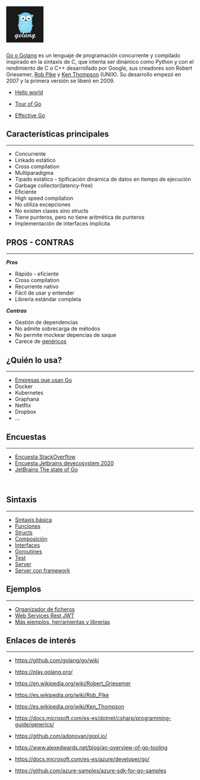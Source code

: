 # <img src="images/gopher.png"  width="100"/>
[Go o Golang](https://es.wikipedia.org/wiki/Go_(lenguaje_de_programaci%C3%B3n)) es un lenguaje de programación concurrente y compilado inspirado en la sintaxis de C, que intenta ser dinámico como Python y con el rendimiento de C o C++ desarrollado por Google, sus creadores son Robert Griesemer, [Rob Pike](https://es.wikipedia.org/wiki/Rob_Pike) y [Ken Thompson](https://es.wikipedia.org/wiki/Ken_Thompson) (UNIX).
Su desarrollo empezó en 2007 y la primera versión se liberó en 2009.


* [Hello world](https://play.golang.org/p/NHqaVpKdi-f)

* [Tour of Go](https://tour.golang.org/list)

* [Effective Go](https://golang.org/doc/effective_go) 


## Características principales
---
* Concurrente
* Linkado estático
* Cross compilation
* Multiparadigma
* Tipado estático - tipificación dinámica de datos en tiempo de ejecución
* Garbage collector(latency-free)
* Eficiente  
* High speed compilation
* No utiliza excepciones
* No existen clases sino structs
* Tiene punteros, pero no tiene aritmética de punteros
* Implementación de interfaces implícita 

 
## PROS - CONTRAS
---
***Pros***
* Rápido - eficiente
* Cross compilation
* Recurrente nativo
* Fácil de usar y entender
* Librería estándar completa


***Contras***
* Gestión de dependencias
* No admite sobrecarga de métodos
* No permite mockear depencias de saque
* Carece de [genéricos](images/generics.png)
 

## ¿Quién lo usa?
---
* [Empresas que usan Go](https://github.com/golang/go/wiki/GoUsers)
* Docker
* Kubernetes
* Graphana
* Netflix
* Dropbox
* ...

## Encuestas
---

* [Encuesta StackOverflow](https://insights.stackoverflow.com/survey/2020)
* [Encuesta Jetbrains devecosystem 2020](https://www.jetbrains.com/lp/devecosystem-2020/)
* [JetBrains The state of Go](https://blog.jetbrains.com/go/2021/02/03/the-state-of-go/)


<br />
 
## Sintaxis
---

* [Sintaxis básica](examples/basics/variables/main.go)
* [Funciones](examples/basics/functions/main.go)
* [Structs](examples/basics/structs/main.go)
* [Composición](examples/basics/composition/main.go)
* [Interfaces](examples/basics/interface/main.go)
* [Goroutines](examples/basics/goroutines/main.go)
* [Test](examples/basics/test/README.MD)
* [Server](examples/ws-sin-framework/main.go)
* [Server con framework](examples/ws-con-framework/main.go)



## Ejemplos
---
* [Organizador de ficheros](https://github.com/dipaso50/toc)
* [Web Services Rest JWT](https://github.com/dipaso50/ws-jwt-go)
* [Más ejemplos, herramientas y librerías](https://github.com/avelino/awesome-go)



## Enlaces de interés
---
* https://github.com/golang/go/wiki 
* https://play.golang.org/
* https://en.wikipedia.org/wiki/Robert_Griesemer
* https://es.wikipedia.org/wiki/Rob_Pike
* https://es.wikipedia.org/wiki/Ken_Thompson

* https://docs.microsoft.com/es-es/dotnet/csharp/programming-guide/generics/

* https://github.com/adonovan/gopl.io/
* https://www.alexedwards.net/blog/an-overview-of-go-tooling
* https://docs.microsoft.com/es-es/azure/developer/go/
* https://github.com/azure-samples/azure-sdk-for-go-samples



 